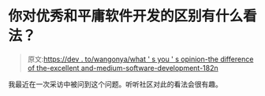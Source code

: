 # 你对优秀和平庸软件开发的区别有什么看法？

> 原文:[https://dev . to/wangonya/what ' s you ' s opinion-the difference of the-excellent and-medium-software-development-182n](https://dev.to/wangonya/what-is-your-opinion-on-the-difference-between-excellent-and-mediocre-software-development-182n)

我最近在一次采访中被问到这个问题。听听社区对此的看法会很有趣。